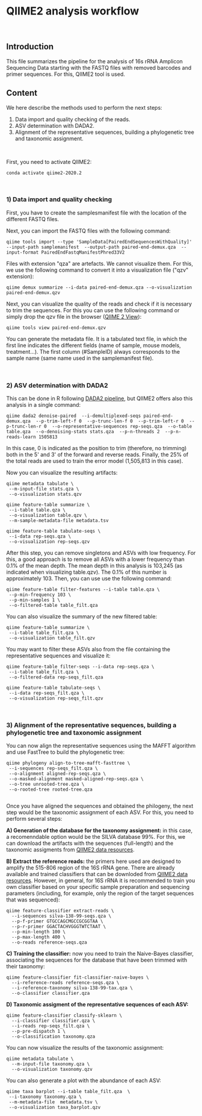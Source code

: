 # QIIME2 analysis workflow
<br> 

## Introduction

This file summarizes the pipeline for the analysis of 16s rRNA Amplicon Sequencing Data starting with the FASTQ files with removed barcodes and primer sequences. For this, QIIME2 tool is used. 

## Content

We here describe the methods used to perform the next steps: 

1. Data import and quality checking of the reads.
2. ASV determination with DADA2.
3. Alignment of the representative sequences, building a phylogenetic tree and taxonomic assignment.
<br> 

First, you need to activate QIIME2:


```
conda activate qiime2-2020.2
```
<br> 

### 1) Data import and quality checking 

First, you have to create the samplesmanifest file with the location of the different FASTQ files.

Next, you can import the FASTQ files with the following command:

```
qiime tools import --type 'SampleData[PairedEndSequencesWithQuality]'  --input-path samplemanifest  --output-path paired-end-demux.qza  --input-format PairedEndFastqManifestPhred33V2
```

Files with extension "qza" are artefacts. We cannot visualize them. For this, we use the following command to convert it into a visualization file ("qzv" extension):

```
qiime demux summarize --i-data paired-end-demux.qza --o-visualization paired-end-demux.qzv
```

Next, you can visualize the quality of the reads and check if it is necessary to trim the sequences. For this you can use the following command or simply drop the qzv file in the browser ([QIIME 2 View](https://view.qiime2.org/)):

```
qiime tools view paired-end-demux.qzv
```

You can generate the metadata file. It is a tabulated text file, in which the first line indicates the different fields (name of sample, mouse models, treatment...). The first column (#SampleID) always corresponds to the sample name (same name used in the samplemanifest file).

<br>

### 2) ASV determination with DADA2

This can be done in R following [DADA2 pipeline](https://benjjneb.github.io/dada2/tutorial.html), but QIIME2 offers also this analysis in a single command:

```
qiime dada2 denoise-paired  --i-demultiplexed-seqs paired-end-demux.qza  --p-trim-left-f 0  --p-trunc-len-f 0  --p-trim-left-r 0  --p-trunc-len-r 0  --o-representative-sequences rep-seqs.qza  --o-table table.qza  --o-denoising-stats stats.qza  --p-n-threads 2  --p-n-reads-learn 1505813
```

In this case, 0 is indicated as the position to trim (therefore, no trimming) both in the 5' and 3' of the forward and reverse reads. Finally, the 25% of the total reads are used to train the error model (1,505,813 in this case). 

Now you can visualize the resulting artifacts:

```
qiime metadata tabulate \
 --m-input-file stats.qza \
 --o-visualization stats.qzv

qiime feature-table summarize \
 --i-table table.qza \
 --o-visualization table.qzv \
 --m-sample-metadata-file metadata.tsv
 
qiime feature-table tabulate-seqs \
 --i-data rep-seqs.qza \
 --o-visualization rep-seqs.qzv
```

After this step, you can remove singletons and ASVs with low frequency. For this, a good approach is to remove all ASVs with a lower frequency than 0.1% of the mean depth. The mean depth in this analysis is 103,245 (as indicated when visualizing table.qzv). The 0.1% of this number is approximately 103. Then, you can use use the following command:

```
qiime feature-table filter-features --i-table table.qza \
 --p-min-frequency 103 \
 --p-min-samples 1 \
 --o-filtered-table table_filt.qza 
```

You can also visualize the summary of the new filtered table:

```
qiime feature-table summarize \
 --i-table table_filt.qza \
 --o-visualization table_filt.qzv
 ```

You may want to filter these ASVs also from the file containing the representative sequences and visualize it:

```
qiime feature-table filter-seqs --i-data rep-seqs.qza \
 --i-table table_filt.qza \
 --o-filtered-data rep-seqs_filt.qza

qiime feature-table tabulate-seqs \
 --i-data rep-seqs_filt.qza \
 --o-visualization rep-seqs_filt.qzv
```

<br> 

### 3) Alignment of the representative sequences, building a phylogenetic tree and taxonomic assignment

You can now align the representative sequences using the MAFFT algorithm and use FastTree to build the phylogenetic tree:

```
qiime phylogeny align-to-tree-mafft-fasttree \
 --i-sequences rep-seqs_filt.qza \
 --o-alignment aligned-rep-seqs.qza \
 --o-masked-alignment masked-aligned-rep-seqs.qza \
 --o-tree unrooted-tree.qza \
 --o-rooted-tree rooted-tree.qza
 
```
Once you have aligned the sequences and obtained the philogeny, the next step would be the taxonomic assignment of each ASV. For this, you need to perform several steps:
<br> 

**A) Generation of the database for the taxonomy assignment:** in this case, a recomenndable option would be the SILVA database 99%. For this, we can download the artifacts with the sequences (full-length) and the taxonomic assigments from [QIIME2 data resources](https://docs.qiime2.org/2020.8/data-resources/).

**B) Extract the reference reads:** the primers here used are designed to amplify the 515-806 region of the 16S rRNA gene. There are already available and trained classifiers that can be downloded from [QIIME2 data resources](https://docs.qiime2.org/2020.8/data-resources/). However, in general, for 16S rRNA it is recommended to train you own classifier based on your specific sample preparation and sequencing parameters (including, for example, only the region of the target sequences that was sequenced):

```
qiime feature-classifier extract-reads \
  --i-sequences silva-138-99-seqs.qza \
  --p-f-primer GTGCCAGCMGCCGCGGTAA \
  --p-r-primer GGACTACHVGGGTWTCTAAT \
  --p-min-length 100 \
  --p-max-length 400 \
  --o-reads reference-seqs.qza
```

**C) Training the classifier:** now you need to train the Naive-Bayes classifier, associating the sequences for the database that have been trimmed with their taxonomy:

```
qiime feature-classifier fit-classifier-naive-bayes \
  --i-reference-reads reference-seqs.qza \
  --i-reference-taxonomy silva-138-99-tax.qza \
  --o-classifier classifier.qza
```

**D) Taxonomic assigment of the representative sequences of each ASV:**

```
qiime feature-classifier classify-sklearn \
  --i-classifier classifier.qza \ 
  --i-reads rep-seqs_filt.qza \
  --p-pre-dispatch 1 \
  --o-classification taxonomy.qza
  ```
You can now visualize the results of the taxonomic assignment:

```
qiime metadata tabulate \
  --m-input-file taxonomy.qza \
  --o-visualization taxonomy.qzv
```

You can also generate a plot with the abundance of each ASV:

```
qiime taxa barplot --i-table table_filt.qza  \
 --i-taxonomy taxonomy.qza \
 --m-metadata-file  metadata.tsv \
 --o-visualization taxa_barplot.qzv
```
